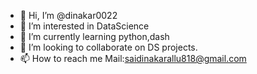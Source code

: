 - 👋 Hi, I’m @dinakar0022
- 👀 I’m interested in DataScience
- 🌱 I’m currently learning python,dash
- 💞️ I’m looking to collaborate on DS projects.
- 📫 How to reach me Mail:saidinakarallu818@gmail.com

<!---
dinakar0022/dinakar0022 is a ✨ special ✨ repository because its `README.md` (this file) appears on your GitHub profile.
You can click the Preview link to take a look at your changes.
--->
